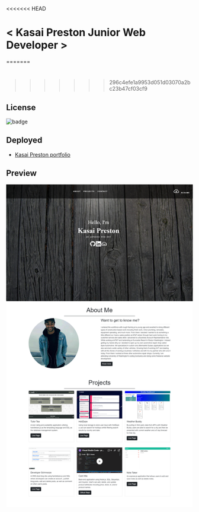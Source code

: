 <<<<<<< HEAD
 # < Kasai Preston Junior Web Developer >
=======
 # <Kasai Preston  Junior Web Developer>
>>>>>>> 296c4efe1a9953d051d03070a2bc23b47cf03cf9
## License
![badge](https://img.shields.io/apm/l/vim-mode?style=plastic)



## Deployed 

* [Kasai Preston portfolio](https://kasai-codes.github.io/kasaiSuperAwesomePortfolio/) 
## Preview

![Screen shot](assests/images/screenshot.png)


